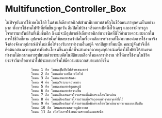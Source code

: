 # Multifunction_Controller_Box
  ในปัจจุบันการใช้เทคโนโลยี ในด้านอิเล็กทรอนิกส์เข้ามามีบทบาทสำคัญในชีวิตคนเราทุกคนเป็นอย่างมาก ทั้งการใช้งานไฟฟ้าที่เพิ่มขึ้นสูงทุกวัน ลืมปิดไฟบ้าง หรืออาจเปิดทิ้งไว้เฉยๆ และอาจมีการถูกโจรกรรมทรัพย์สินที่เพิ่มขึ้นอีก ถึงแม้จะมีอุปกรณ์อิเล็กทรอนิกส์บางชนิดที่มีไว้อำนวยความสะดวกในการใช้ชีวิตก็ตาม อุปกรณ์เหล่านั้นที่มีขอบเขตจำกัดในเรื่องหลักการทำงานที่ไม่มากพอต่อการใช้งานจริง จึงต้องจัดหาอุปกรณ์ตัวใหม่เพื่อให้รองรับการทำงานอื่นอยู่ดี
  จากปัญหาที่พบนั้น คณะผู้จัดทำจึงได้คิดค้นกล่องควบคุมสารพัดประโยชน์ขึ้นมาเพื่อที่จะสามารถควบคุมอุปกรณ์เครื่องใช้ไฟฟ้าให้สามารถทำงานได้หลากหลายรูปแบบด้วยระบบอัตโนมัติแบบเลือกโหมดการทำงาน ทำให้การใช้งานในชีวิตประจำวันหรือการนำไปประกอบอาชีพให้มีความสะดวกสบายมากยิ่งขึ้น 

                โหมด 1 คือ โหมดเปิดปิดไฟด้วยเซนเซอร์
                โหมด 2 คือ โหมดตั้งเวลาปิด-เปิดไฟ
                โหมด 3 คือ โหมดเซนเซอร์แสง
                โหมด 4 คือ โหมดวัดระยะความห่าง
                โหมด 5 คือ โหมดเซนเซอร์อุณหภูมิ
                โหมด 6 คือ โหมดเซนเซอร์ความชื่น
                โหมด 7 คือ โหมดป้องกันการโจรกรรมเมื่อมีการเคลื่อนไหวผ่าน
                โหมด 8 คือ โหมดป้องกันการโจรกรรมเมื่อวัตถุออกห่างจากจุดที่ตั้งไว้
                โหมด 9 คือ โหมดป้องกันการโจรกรรมเมื่อมีการเคลื่อนไหวผ่านจะทำงานแบบเปิดปิด                
                โหมด 10 คือ โหมดแสดงสภาพภูมิอากาศ
                โหมด 11 คือ เปิดปิดการใช้งานผ่านระบบอินเตอร์เน็ต
                
               

